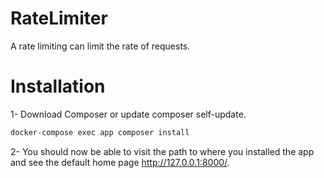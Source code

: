 # RateLimiter

A rate limiting can limit the rate of requests.

# Installation
1- Download Composer or update composer self-update.
```bash
docker-compose exec app composer install
```
2- You should now be able to visit the path to where you installed the app and see the default home page http://127.0.0.1:8000/.

